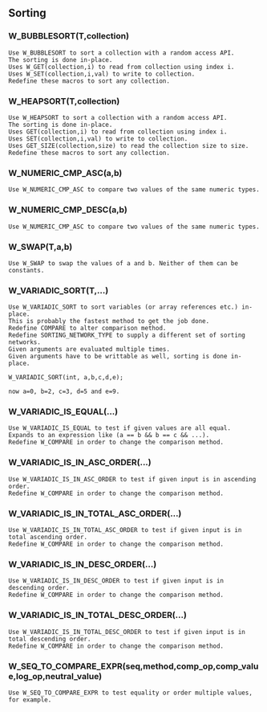 ## Sorting
    
### W_BUBBLESORT(T,collection)
    Use W_BUBBLESORT to sort a collection with a random access API.
    The sorting is done in-place.
    Uses W_GET(collection,i) to read from collection using index i.
    Uses W_SET(collection,i,val) to write to collection.
    Redefine these macros to sort any collection.
    
### W_HEAPSORT(T,collection)
    Use W_HEAPSORT to sort a collection with a random access API.
    The sorting is done in-place.
    Uses GET(collection,i) to read from collection using index i.
    Uses SET(collection,i,val) to write to collection.
    Uses GET_SIZE(collection,size) to read the collection size to size.
    Redefine these macros to sort any collection.
    
### W_NUMERIC_CMP_ASC(a,b)
    Use W_NUMERIC_CMP_ASC to compare two values of the same numeric types.
    
### W_NUMERIC_CMP_DESC(a,b)
    Use W_NUMERIC_CMP_ASC to compare two values of the same numeric types.
    
### W_SWAP(T,a,b)
    Use W_SWAP to swap the values of a and b. Neither of them can be constants.
    
### W_VARIADIC_SORT(T,...)
    Use W_VARIADIC_SORT to sort variables (or array references etc.) in-place.
    This is probably the fastest method to get the job done.
    Redefine COMPARE to alter comparison method.
    Redefine SORTING_NETWORK_TYPE to supply a different set of sorting networks.
    Given arguments are evaluated multiple times.
    Given arguments have to be writtable as well, sorting is done in-place.
    
    W_VARIADIC_SORT(int, a,b,c,d,e);
    
    now a=0, b=2, c=3, d=5 and e=9.
    
### W_VARIADIC_IS_EQUAL(...)
    Use W_VARIADIC_IS_EQUAL to test if given values are all equal.
    Expands to an expression like (a == b && b == c && ...).
    Redefine W_COMPARE in order to change the comparison method.
    
### W_VARIADIC_IS_IN_ASC_ORDER(...)
    Use W_VARIADIC_IS_IN_ASC_ORDER to test if given input is in ascending order.
    Redefine W_COMPARE in order to change the comparison method.
    
### W_VARIADIC_IS_IN_TOTAL_ASC_ORDER(...)
    Use W_VARIADIC_IS_IN_TOTAL_ASC_ORDER to test if given input is in total ascending order.
    Redefine W_COMPARE in order to change the comparison method.
    
### W_VARIADIC_IS_IN_DESC_ORDER(...)
    Use W_VARIADIC_IS_IN_DESC_ORDER to test if given input is in descending order.
    Redefine W_COMPARE in order to change the comparison method.
    
### W_VARIADIC_IS_IN_TOTAL_DESC_ORDER(...)
    Use W_VARIADIC_IS_IN_TOTAL_DESC_ORDER to test if given input is in total descending order.
    Redefine W_COMPARE in order to change the comparison method.
    
### W_SEQ_TO_COMPARE_EXPR(seq,method,comp_op,comp_value,log_op,neutral_value)
    Use W_SEQ_TO_COMPARE_EXPR to test equality or order multiple values, for example.
